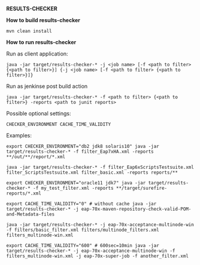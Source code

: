 **RESULTS-CHECKER**


**How to build results-checker**

`mvn clean install`

**How to run results-checker**

Run as client application:

`java -jar target/results-checker-* -j <job name> [-f <path to filter> {<path to filter>}] {-j <job name> [-f <path to filter> {<path to filter>}]}`

Run as jenkinse post build action

`java -jar target/results-checker-* -f <path to filter> {<path to filter>} -reports <path to junit reports>`

Possible optional settings:

`CHECKER_ENVIRONMENT
CACHE_TIME_VALIDITY`


Examples:

`export CHECKER_ENVIRONMENT="db2 jdk8 solaris10"
java -jar target/results-checker-* -f filter_Eap7xHA.xml -reports **/out/**/report/*.xml
`

`java -jar target/results-checker-* -f filter_Eap6xScriptsTestsuite.xml filter_ScriptsTestsuite.xml filter_basic.xml -reports reports/**
`

`export CHECKER_ENVIRONMENT="oracle11 jdk7"
java -jar target/results-checker-* -f my_test_filter.xml -reports **/target/surefire-reports/*.xml
`

`export CACHE_TIME_VALIDITY="0" # without cache
java -jar target/results-checker-* -j eap-70x-maven-repository-check-valid-POM-and-Metadata-files
`

`java -jar target/results-checker-* -j eap-70x-acceptance-multinode-win -f filters/basic_filter.xml filters/multinode_filters.xml filters_multinode-win.xml
`

`export CACHE_TIME_VALIDITY="600" # 600sec=10min
java -jar target/results-checker-* -j eap-70x-acceptance-multinode-win -f filters_multinode-win.xml -j eap-70x-super-job -f another_filter.xml
`